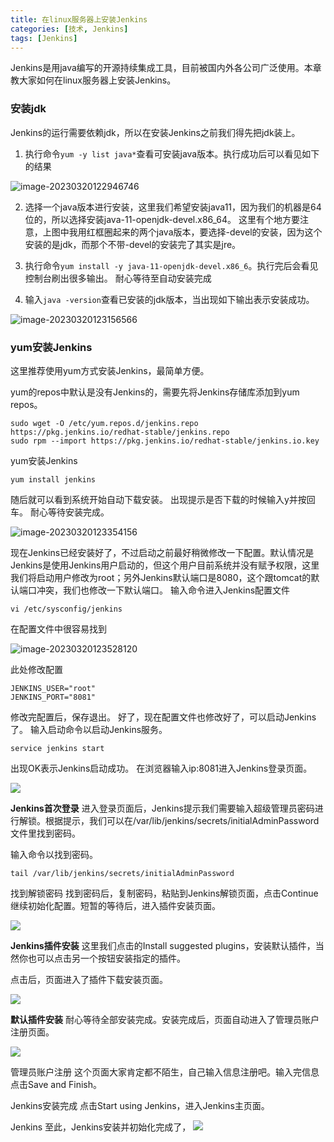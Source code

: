 ```yaml
---
title: 在linux服务器上安装Jenkins
categories: [技术, Jenkins]
tags: [Jenkins]
---
```


Jenkins是用java编写的开源持续集成工具，目前被国内外各公司广泛使用。本章教大家如何在linux服务器上安装Jenkins。

### 安装jdk

Jenkins的运行需要依赖jdk，所以在安装Jenkins之前我们得先把jdk装上。

1. 执行命令`yum -y list java*`查看可安装java版本。执行成功后可以看见如下的结果

![image-20230320122946746](../assets/img/posts/image-20230320122946746.png)

2. 选择一个java版本进行安装，这里我们希望安装java11，因为我们的机器是64位的，所以选择安装java-11-openjdk-devel.x86_64。
   这里有个地方要注意，上图中我用红框圈起来的两个java版本，要选择-devel的安装，因为这个安装的是jdk，而那个不带-devel的安装完了其实是jre。

3. 执行命令`yum install -y java-11-openjdk-devel.x86_6`。执行完后会看见控制台刷出很多输出。
   耐心等待至自动安装完成
4. 输入`java -version`查看已安装的jdk版本，当出现如下输出表示安装成功。

![image-20230320123156566](../assets/img/posts/image-20230320123156566.png)

### yum安装Jenkins

这里推荐使用yum方式安装Jenkins，最简单方便。

yum的repos中默认是没有Jenkins的，需要先将Jenkins存储库添加到yum repos。

```shell
sudo wget -O /etc/yum.repos.d/jenkins.repo https://pkg.jenkins.io/redhat-stable/jenkins.repo
sudo rpm --import https://pkg.jenkins.io/redhat-stable/jenkins.io.key
```



yum安装Jenkins

```shell
yum install jenkins
```

随后就可以看到系统开始自动下载安装。
出现提示是否下载的时候输入y并按回车。
耐心等待安装完成。

![image-20230320123354156](../assets/img/posts/image-20230320123354156.png)

现在Jenkins已经安装好了，不过启动之前最好稍微修改一下配置。默认情况是Jenkins是使用Jenkins用户启动的，但这个用户目前系统并没有赋予权限，这里我们将启动用户修改为root；另外Jenkins默认端口是8080，这个跟tomcat的默认端口冲突，我们也修改一下默认端口。
输入命令进入Jenkins配置文件

```shell
vi /etc/sysconfig/jenkins
```

在配置文件中很容易找到

![image-20230320123528120](../assets/img/posts/image-20230320123528120.png)

此处修改配置

```shell
JENKINS_USER="root"
JENKINS_PORT="8081"
```

修改完配置后，保存退出。
好了，现在配置文件也修改好了，可以启动Jenkins了。
输入启动命令以启动Jenkins服务。

```shell
service jenkins start
```

出现OK表示Jenkins启动成功。
在浏览器输入ip:8081进入Jenkins登录页面。

![](../assets/img/posts/1460000039956201.png)



**Jenkins首次登录**
进入登录页面后，Jenkins提示我们需要输入超级管理员密码进行解锁。根据提示，我们可以在/var/lib/jenkins/secrets/initialAdminPassword文件里找到密码。

输入命令以找到密码。

```shell
tail /var/lib/jenkins/secrets/initialAdminPassword
```

找到解锁密码
找到密码后，复制密码，粘贴到Jenkins解锁页面，点击Continue继续初始化配置。短暂的等待后，进入插件安装页面。

![](../assets/img/posts/1460000039956202.png)

**Jenkins插件安装**
这里我们点击的Install suggested plugins，安装默认插件，当然你也可以点击另一个按钮安装指定的插件。

点击后，页面进入了插件下载安装页面。

![](../assets/img/posts/1460000039956203.png)

**默认插件安装**
耐心等待全部安装完成。安装完成后，页面自动进入了管理员账户注册页面。

![](../assets/img/posts/1460000039956204.png)

管理员账户注册
这个页面大家肯定都不陌生，自己输入信息注册吧。输入完信息点击Save and Finish。

Jenkins安装完成
点击Start using Jenkins，进入Jenkins主页面。

Jenkins
至此，Jenkins安装并初始化完成了，
![](../assets/img/posts/1460000039956205.png)


